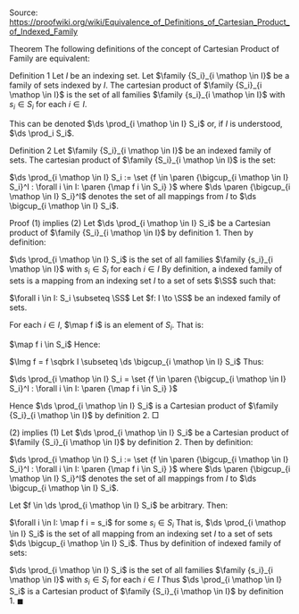 # 

Source: https://proofwiki.org/wiki/Equivalence_of_Definitions_of_Cartesian_Product_of_Indexed_Family



Theorem
The following definitions of the concept of Cartesian Product of Family are equivalent:

Definition 1
Let $I$ be an indexing set.
Let $\family {S_i}_{i \mathop \in I}$ be a family of sets indexed by $I$.
The cartesian product of $\family {S_i}_{i \mathop \in I}$ is the set of all families $\family {s_i}_{i \mathop \in I}$ with $s_i \in S_i$ for each $i \in I$.

This can be denoted $\ds \prod_{i \mathop \in I} S_i$ or, if $I$ is understood, $\ds \prod_i S_i$.

Definition 2
Let $\family {S_i}_{i \mathop \in I}$ be an indexed family of sets.
The cartesian product of $\family {S_i}_{i \mathop \in I}$ is the set:

$\ds \prod_{i \mathop \in I} S_i := \set {f \in \paren {\bigcup_{i \mathop \in I} S_i}^I : \forall i \in I: \paren {\map f i \in S_i} }$
where $\ds \paren {\bigcup_{i \mathop \in I} S_i}^I$ denotes the set of all mappings from $I$ to $\ds \bigcup_{i \mathop \in I} S_i$.


Proof
$(1)$ implies $(2)$
Let $\ds \prod_{i \mathop \in I} S_i$ be a Cartesian product of $\family {S_i}_{i \mathop \in I}$ by definition $1$.
Then by definition:

$\ds \prod_{i \mathop \in I} S_i$ is the set of all families $\family {s_i}_{i \mathop \in I}$ with $s_i \in S_i$ for each $i \in I$
By definition, a indexed family of sets is a mapping from an indexing set $I$ to a set of sets $\SS$ such that:

$\forall i \in I: S_i \subseteq \SS$
Let $f: I \to \SS$ be an indexed family of sets.

For each $i \in I$, $\map f i$ is an element of $S_i$.
That is:

$\map f i \in S_i$
Hence:

$\Img f = f \sqbrk I \subseteq \ds \bigcup_{i \mathop \in I} S_i$
Thus:

$\ds \prod_{i \mathop \in I} S_i = \set {f \in \paren {\bigcup_{i \mathop \in I} S_i}^I : \forall i \in I: \paren {\map f i \in S_i} }$

Hence $\ds \prod_{i \mathop \in I} S_i$ is a Cartesian product of $\family {S_i}_{i \mathop \in I}$ by definition $2$.
$\Box$


$(2)$ implies $(1)$
Let $\ds \prod_{i \mathop \in I} S_i$ be a Cartesian product of $\family {S_i}_{i \mathop \in I}$ by definition $2$.
Then by definition:

$\ds \prod_{i \mathop \in I} S_i := \set {f \in \paren {\bigcup_{i \mathop \in I} S_i}^I : \forall i \in I: \paren {\map f i \in S_i} }$
where $\ds \paren {\bigcup_{i \mathop \in I} S_i}^I$ denotes the set of all mappings from $I$ to $\ds \bigcup_{i \mathop \in I} S_i$.

Let $f \in \ds \prod_{i \mathop \in I} S_i$ be arbitrary.
Then:

$\forall i \in I: \map f i = s_i$ for some $s_i \in S_i$
That is, $\ds \prod_{i \mathop \in I} S_i$ is the set of all mapping from an indexing set $I$ to a set of sets $\ds \bigcup_{i \mathop \in I} S_i$.
Thus by definition of indexed family of sets:

$\ds \prod_{i \mathop \in I} S_i$ is the set of all families $\family {s_i}_{i \mathop \in I}$ with $s_i \in S_i$ for each $i \in I$
Thus $\ds \prod_{i \mathop \in I} S_i$ is a Cartesian product of $\family {S_i}_{i \mathop \in I}$ by definition $1$.
$\blacksquare$






